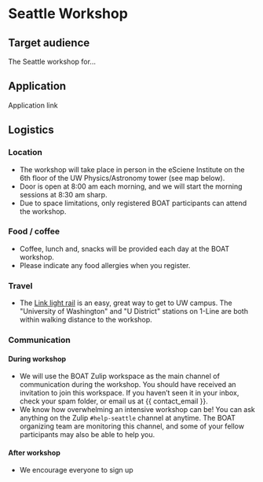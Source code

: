 # Seattle Workshop


## Target audience
The Seattle workshop for...


## Application
Application link



## Logistics

### Location

* The workshop will take place in person in the eSciene Institute on the 6th floor of the UW Physics/Astronomy tower (see map below).
* Door is open at 8:00 am each morning, and we will start the morning sessions at 8:30 am sharp.
* Due to space limitations, only registered BOAT participants can attend the workshop.

### Food / coffee

* Coffee, lunch and, snacks will be provided each day at the BOAT workshop.
* Please indicate any food allergies when you register.

### Travel

* The [Link light rail](https://www.soundtransit.org/ride-with-us/stations/link-light-rail-stations) is an easy, great way to get to UW campus. The "University of Washington" and "U District" stations on 1-Line are both within walking distance to the workshop.

### Communication

#### During workshop
- We will use the BOAT Zulip workspace as the main channel of communication during the workshop. You should have received an invitation to join this workspace. If you haven’t seen it in your inbox, check your spam folder, or email us at {{ contact_email }}.
- We know how overwhelming an intensive workshop can be! You can ask anything on the Zulip `#help-seattle` channel at anytime. The BOAT organizing team are monitoring this channel, and some of your fellow participants may also be able to help you.

#### After workshop
- We encourage everyone to sign up